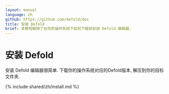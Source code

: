 ```yaml
---
layout: manual
language: zh
github: https://github.com/defold/doc
title: 安装 Defold
brief: 本教程解释了在你的操作系统下如何下载和安装 Defold 编辑器.
---
```


# 安装 Defold

安装 Defold 编辑器很简单. 下载你的操作系统对应的Defold版本, 解压到你的目标文件夹.

{% include shared/zh/install.md %}